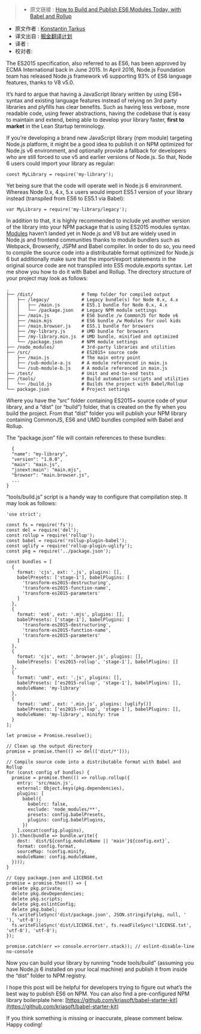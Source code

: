 >* 原文链接 : [How to Build and Publish ES6 Modules Today, with Babel and Rollup](https://medium.com/@tarkus/how-to-build-and-publish-es6-modules-today-with-babel-and-rollup-4426d9c7ca71#.oqt9xunbj)
* 原文作者 : [Konstantin Tarkus](https://medium.com/@tarkus)
* 译文出自 : [掘金翻译计划](https://github.com/xitu/gold-miner)
* 译者 : 
* 校对者:

The ES2015 specification, also referred to as ES6, has been approved by ECMA International back in June 2015\. In April 2016, Node.js Foundation team has released Node.js framework v6 supporting 93% of ES6 language features, thanks to V8 v5.0.

It’s hard to argue that having a JavaScript library written by using ES6+ syntax and existing language features instead of relying on 3rd party libraries and plyfills has clear benefits. Such as having less verbose, more readable code, using fewer abstractions, having the codebase that is easy to maintain and extend, being able to develop your library faster, **first to market** in the Lean Startup terminology.

If you’re developing a brand new JavaScript library (npm module) targeting Node.js platform, it might be a good idea to publish it on NPM optimized for Node.js v6 environment, and optionally provide a fallback for developers who are still forced to use v5 and earlier versions of Node.js. So that, Node 6 users could import your library as regular:

    const MyLibrary = require('my-library');

Yet being sure that the code will operate well in Node.js 6 environment. Whereas Node 0.x, 4.x, 5.x users would import ES5.1 version of your library instead (transpiled from ES6 to ES5.1 via Babel):

    var MyLibrary = require('my-library/legacy');

In addition to that, it is highly recommended to include yet another version of the library into your NPM package that is using ES2015 modules syntax. [Modules](https://twitter.com/koistya/status/726042867211325440) haven’t landed yet in Node.js and V8 but are widely used in Node.js and frontend communities thanks to module bundlers such as Webpack, Browserify, JSPM and Babel compiler. In order to do so, you need to compile the source code into a distributable format optimized for Node.js 6 but additionally make sure that the import/export statements in the original source code are not transpiled into ES5 module.exports syntax. Let me show you how to do it with Babel and Rollup. The directory structure of your project may look as follows:

    .
    ├── /dist/                  # Temp folder for compiled output
    │   ├── /legacy/            # Legacy bundle(s) for Node 0.x, 4.x
    │   │   ├── /main.js        # ES5.1 bundle for Node 0.x, 4.x
    │   │   └── /package.json   # Legacy NPM module settings
    │   ├── /main.js            # ES6 bundle /w CommonJS for Node v6
    │   ├── /main.mjs           # ES6 bundle /w Modules for cool kids
    │   ├── /main.browser.js    # ES5.1 bundle for browsers
    │   ├── /my-library.js      # UMD bundle for browsers
    │   ├── /my-library.min.js  # UMD bundle, minified and optimized
    │   └── /package.json       # NPM module settings
    ├── /node_modules/          # 3rd-party libraries and utilities
    ├── /src/                   # ES2015+ source code
    │   ├── /main.js            # The main entry point
    │   ├── /sub-module-a.js    # A module referenced in main.js
    │   └── /sub-module-b.js    # A module referenced in main.js
    ├── /test/                  # Unit and end-to-end tests
    ├── /tools/                 # Build automation scripts and utilities
    │   └── /build.js           # Builds the project with Babel/Rollup
    └── package.json            # Project settings

Where you have the “src” folder containing ES2015+ source code of your library, and a “dist” (or “build”) folder, that is created on the fly when you build the project. From that “dist” folder you will publish your NPM library containing CommonJS, ES6 and UMD bundles compiled with Babel and Rollup.

The “package.json” file will contain references to these bundles:

      {  
      "name": "my-library",  
      "version": "1.0.0",  
      "main": "main.js",  
      "jsnext:main": "main.mjs",  
      "browser": "main.browser.js",  
      ...  
    }

“tools/build.js” script is a handy way to configure that compilation step. It may look as follows:

    'use strict';

    const fs = require('fs');
    const del = require('del');
    const rollup = require('rollup');
    const babel = require('rollup-plugin-babel');
    const uglify = require('rollup-plugin-uglify');
    const pkg = require('../package.json');

    const bundles = [
      {
        format: 'cjs', ext: '.js', plugins: [],
        babelPresets: ['stage-1'], babelPlugins: [
          'transform-es2015-destructuring',
          'transform-es2015-function-name',
          'transform-es2015-parameters'
        ]
      },
      {
        format: 'es6', ext: '.mjs', plugins: [],
        babelPresets: ['stage-1'], babelPlugins: [
          'transform-es2015-destructuring',
          'transform-es2015-function-name',
          'transform-es2015-parameters'
        ]
      },
      {
        format: 'cjs', ext: '.browser.js', plugins: [],
        babelPresets: ['es2015-rollup', 'stage-1'], babelPlugins: []
      },
      {
        format: 'umd', ext: '.js', plugins: [],
        babelPresets: ['es2015-rollup', 'stage-1'], babelPlugins: [],
        moduleName: 'my-library'
      },
      {
        format: 'umd', ext: '.min.js', plugins: [uglify()]
        babelPresets: ['es2015-rollup', 'stage-1'], babelPlugins: [],
        moduleName: 'my-library', minify: true
      }
    ];

    let promise = Promise.resolve();

    // Clean up the output directory
    promise = promise.then(() => del(['dist/*']));

    // Compile source code into a distributable format with Babel and Rollup
    for (const config of bundles) {
      promise = promise.then(() => rollup.rollup({
        entry: 'src/main.js',
        external: Object.keys(pkg.dependencies),
        plugins: [
          babel({
            babelrc: false,
            exclude: 'node_modules/**',
            presets: config.babelPresets,
            plugins: config.babelPlugins,
          })
        ].concat(config.plugins),
      }).then(bundle => bundle.write({
        dest: `dist/${config.moduleName || 'main'}${config.ext}`,
        format: config.format,
        sourceMap: !config.minify,
        moduleName: config.moduleName,
      })));
    }

    // Copy package.json and LICENSE.txt
    promise = promise.then(() => {
      delete pkg.private;
      delete pkg.devDependencies;
      delete pkg.scripts;
      delete pkg.eslintConfig;
      delete pkg.babel;
      fs.writeFileSync('dist/package.json', JSON.stringify(pkg, null, '  '), 'utf-8');
      fs.writeFileSync('dist/LICENSE.txt', fs.readFileSync('LICENSE.txt', 'utf-8'), 'utf-8');
    });

    promise.catch(err => console.error(err.stack)); // eslint-disable-line no-console



Now you can build your library by running “node tools/build” (assuming you have Node.js 6 installed on your local machine) and publish it from inside the “dist” folder to NPM registry.

I hope this post will be helpful for developers trying to figure out what’s the best way to publish ES6 on NPM. You can also find a pre-configured NPM library boilerplate here: [https://github.com/kriasoft/babel-starter-kit](https://github.com/kriasoft/babel-starter-kit)

If you think something is missing or inaccurate, please comment below. Happy coding!

